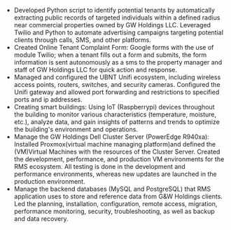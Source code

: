 - Developed Python script to identify potential tenants by automatically extracting public records of targeted individuals within a defined radius near commercial properties owned by GW Holdings LLC. Leveraged Twilio and Python to automate advertising campaigns targeting potential clients through calls, SMS, and other platforms.
- Created Online Tenant Complaint Form: Google forms with the use of module Twilio; when a tenant fills out a form and submits, the form information is sent autonomously as a sms to the property manager and staff of GW Holdings LLC for quick action and response.
- Managed and configured the UBNT Unifi ecosystem, including wireless access points, routers, switches, and security cameras. Configured the Unifi gateway and allowed port forwarding and restrictions to specified ports and ip addresses.
- Creating smart buildings: Using IoT (Raspberrypi) devices throughout the building to monitor various characteristics (temperature, moisture, etc.), analyze data, and gain insights of patterns and trends to optimize the building's environment and operations.
- Manage the GW Holdings Dell Cluster Server (PowerEdge R940xa): Installed Proxmox(virtual machine managing platform)and defined the (VM)Virtual Machines with the resources of the Cluster Server. Created the development, performance, and production VM environments for the RMS ecosystem. All testing is done in the development and performance environments, whereas new updates are launched in the production environment.
- Manage the backend databases (MySQL and PostgreSQL) that RMS application uses to store and reference data from G&W Holdings clients. Led the planning, installation, configuration, remote access, migration, performance monitoring, security, troubleshooting, as well as backup and data recovery.

